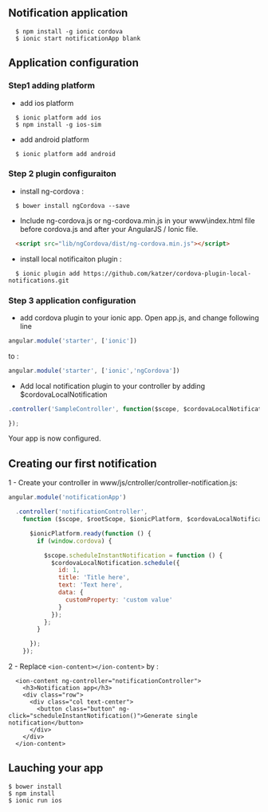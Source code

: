 ## Notification application
```
  $ npm install -g ionic cordova
  $ ionic start notificationApp blank
```

## Application configuration
### Step1 adding platform

* add ios platform 
  
```
  $ ionic platform add ios
  $ npm install -g ios-sim
```

* add android platform 

```
  $ ionic platform add android
```  


### Step 2 plugin configuraiton

* install ng-cordova : 

```
  $ bower install ngCordova --save
```

* Include ng-cordova.js or ng-cordova.min.js in your www\index.html file before cordova.js and after your AngularJS / Ionic file.

```html
  <script src="lib/ngCordova/dist/ng-cordova.min.js"></script>
```

* install local notificaiton plugin : 

```
  $ ionic plugin add https://github.com/katzer/cordova-plugin-local-notifications.git
```


### Step 3 application configuration

* add cordova plugin to your ionic app. Open app.js, and change following line 

```javascript
angular.module('starter', ['ionic'])
```

   to :

```javascript
angular.module('starter', ['ionic','ngCordova'])
```

* Add local notification plugin to your controller by adding $cordovaLocalNotification

```javascript
.controller('SampleController', function($scope, $cordovaLocalNotification) {

});
```


Your app is now configured.


## Creating our first notification

1 - Create your controller in www/js/cntroller/controller-notification.js:

```javascript
angular.module('notificationApp')

  .controller('notificationController',
    function ($scope, $rootScope, $ionicPlatform, $cordovaLocalNotification) {

      $ionicPlatform.ready(function () {
        if (window.cordova) {

          $scope.scheduleInstantNotification = function () {
            $cordovaLocalNotification.schedule({
              id: 1,
              title: 'Title here',
              text: 'Text here',
              data: {
                customProperty: 'custom value'
              }
            });
          };
        }

      });
    });
```

2 - Replace ```<ion-content></ion-content>``` by :

```
  <ion-content ng-controller="notificationController">
    <h3>Notification app</h3>
    <div class="row">
      <div class="col text-center">
        <button class="button" ng-click="scheduleInstantNotification()">Generate single notification</button>
      </div>
    </div>
  </ion-content>
```

## Lauching your app

```
$ bower install
$ npm install
$ ionic run ios
```